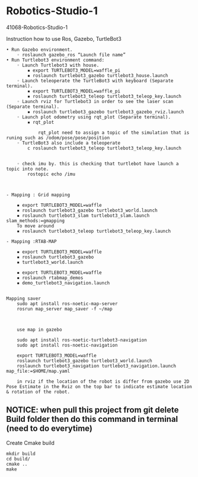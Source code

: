 # Robotics-Studio-1
41068-Robotics-Studio-1



Instruction how to use Ros, Gazebo, TurtleBot3

    • Run Gazebo environment.
        ◦ roslaunch gazebo_ros “Launch file name”
    • Run Turtlebot3 environment command:
        ◦ Launch Turtlebot3 with house.
            ▪ export TURTLEBOT3_MODEL=waffle_pi
            ▪ roslaunch turtlebot3_gazebo turtlebot3_house.launch 
        ◦ Launch teleoperate the TurtleBot3 with keyboard (Separate terminal). 
            ▪ export TURTLEBOT3_MODEL=waffle_pi
            ▪ roslaunch turtlebot3_teleop turtlebot3_teleop_key.launch
        ◦ Launch rviz for Turtlebot3 in order to see the laser scan (Separate terminal). 
            ▪ roslaunch turtlebot3_gazebo turtlebot3_gazebo_rviz.launch
        ◦ Launch plot odometry using rqt_plot (Separate terminal).
            ▪ rqt_plot

                rqt_plot need to assign a topic of the simulation that is runing such as /odom/pose/pose/position
        ◦ TurtleBot3 also include a teleoperate
            c roslaunch turtlebot3_teleop turtlebot3_teleop_key.launch
        

        ◦ check imu by. this is checking that turtlebot have launch a topic into note.
            rostopic echo /imu



    - Mapping : Grid mapping

        ▪ export TURTLEBOT3_MODEL=waffle
        ▪ roslaunch turtlebot3_gazebo turtlebot3_world.launch
        ▪ roslaunch turtlebot3_slam turtlebot3_slam.launch slam_methods:=gmapping
        To move around
        ▪ roslaunch turtlebot3_teleop turtlebot3_teleop_key.launch

    - Mapping :RTAB-MAP

        ▪ export TURTLEBOT3_MODEL=waffle
        ▪ roslaunch turtlebot3_gazebo
        ▪ turtlebot3_world.launch

        ▪ export TURTLEBOT3_MODEL=waffle
        ▪ roslaunch rtabmap_demos
        ▪ demo_turtlebot3_navigation.launch


    Mapping saver
        sudo apt install ros-noetic-map-server
        rosrun map_server map_saver -f ~/map



        use map in gazebo

        sudo apt install ros-noetic-turtlebot3-navigation
        sudo apt install ros-noetic-navigation
        
        export TURTLEBOT3_MODEL=waffle
        roslaunch turtlebot3_gazebo turtlebot3_world.launch
        roslaunch turtlebot3_navigation turtlebot3_navigation.launch map_file:=$HOME/map.yaml

        in rviz if the location of the robot is differ from gazebo use 2D Pose Estimate in the Rviz on the top bar to indicate estimate location & rotation of the robot. 


## NOTICE: when pull this project from git delete Build folder then do this command in terminal (need to do everytime)
Create Cmake build

    mkdir build
    cd build/
    cmake ..
    make

